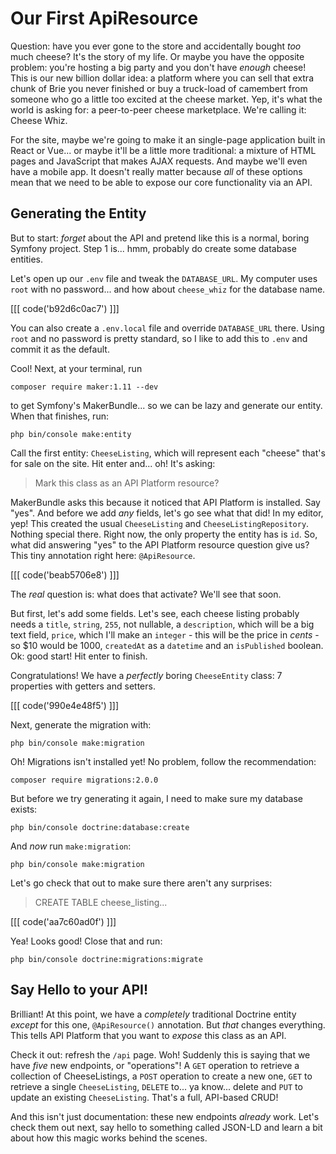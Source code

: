 # Our First ApiResource

Question: have you ever gone to the store and accidentally bought *too* much
cheese? It's the story of my life. Or maybe you have the opposite problem:
you're hosting a big party and you don't have *enough* cheese! This is our new
billion dollar idea: a platform where you can sell that extra chunk of Brie you
never finished or buy a truck-load of camembert from someone who go a little
too excited at the cheese market. Yep, it's what the world is asking for: a
peer-to-peer cheese marketplace. We're calling it: Cheese Whiz.

For the site, maybe we're going to make it an single-page application built in
React or Vue... or maybe it'll be a little more traditional: a mixture of HTML
pages and JavaScript that makes AJAX requests. And maybe we'll even have a mobile
app. It doesn't really matter because *all* of these options mean that we need
to be able to expose our core functionality via an API.

## Generating the Entity

But to start: *forget* about the API and pretend like this is a normal, boring
Symfony project. Step 1 is... hmm, probably do create some database entities.

Let's open up our `.env` file and tweak the `DATABASE_URL`. My computer uses
`root` with no password... and how about `cheese_whiz` for the database name.

[[[ code('b92d6c0ac7') ]]]

You can also create a `.env.local` file and override `DATABASE_URL` there. Using
`root` and no password is pretty standard, so I like to add this to `.env` and
commit it as the default.

Cool! Next, at your terminal, run

```terminal
composer require maker:1.11 --dev
```

to get Symfony's MakerBundle... so we can be lazy and generate our entity.
When that finishes, run:

```terminal
php bin/console make:entity
```

Call the first entity: `CheeseListing`, which will represent each "cheese"
that's for sale on the site. Hit enter and... oh! It's asking:

> Mark this class as an API Platform resource?

MakerBundle asks this because it noticed that API Platform is installed. Say
"yes". And before we add *any* fields, let's go see what that did! In my editor,
yep! This created the usual `CheeseListing` and `CheeseListingRepository`.
Nothing special there. Right now, the only property the entity has is `id`. So,
what did answering "yes" to the API Platform resource question give us? This tiny
annotation right here: `@ApiResource`. 

[[[ code('beab5706e8') ]]]

The *real* question is: what does that activate? We'll see that soon.

But first, let's add some fields. Let's see, each cheese listing probably needs
a `title`, `string`, `255`, not nullable, a `description`, which will be a big
text field, `price`, which I'll make an `integer` - this will be the price in
*cents* - so $10 would be 1000, `createdAt` as a `datetime` and an `isPublished`
boolean. Ok: good start! Hit enter to finish.

Congratulations! We have a *perfectly* boring `CheeseEntity` class: 7 properties
with getters and setters. 

[[[ code('990e4e48f5') ]]]

Next, generate the migration with:

```terminal
php bin/console make:migration
```

Oh! Migrations isn't installed yet! No problem, follow the recommendation:

```terminal
composer require migrations:2.0.0
```

But before we try generating it again, I need to make sure my database exists:

```terminal
php bin/console doctrine:database:create
```

And *now* run `make:migration`:

```terminal-silent
php bin/console make:migration
```

Let's go check that out to make sure there aren't any surprises:

> CREATE TABLE cheese_listing...

[[[ code('aa7c60ad0f') ]]]

Yea! Looks good! Close that and run:

```terminal
php bin/console doctrine:migrations:migrate
```

## Say Hello to your API!

Brilliant! At this point, we have a *completely* traditional Doctrine entity
*except* for this one, `@ApiResource()` annotation. But *that* changes everything.
This tells API Platform that you want to *expose* this class as an API.

Check it out: refresh the `/api` page. Woh! Suddenly this is saying that we have
*five* new endpoints, or "operations"! A `GET` operation to retrieve a collection
of CheeseListings, a `POST` operation to create a new one, `GET` to retrieve a single
`CheeseListing`, `DELETE` to... ya know... delete and `PUT` to update an
existing `CheeseListing`. That's a full, API-based CRUD!

And this isn't just documentation: these new endpoints *already* work. Let's
check them out next, say hello to something called JSON-LD and learn a bit about
how this magic works behind the scenes.
